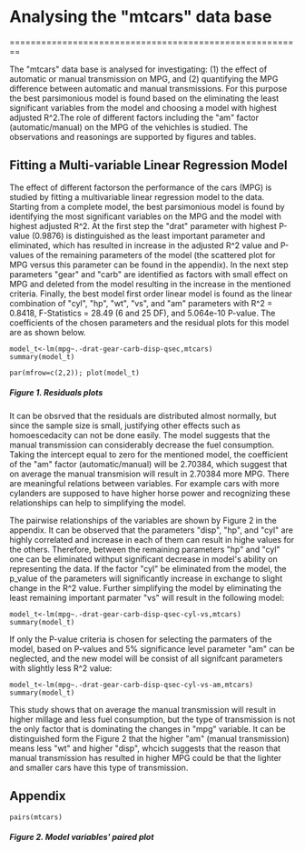 # Analysing the "mtcars" data base 
========================================================

The "mtcars" data base is analysed for investigating: (1) the effect of automatic or manual transmission on MPG, and (2) quantifying the MPG difference between automatic and manual transmissions. For this purpose the best parsimonious model is found based on the eliminating the least significant variables from the model and choosing a model with highest adjusted R^2.The role of different factors including the "am" factor (automatic/manual) on the MPG of the vehichles is studied. The observations and reasonings are supported by figures and tables. 

## Fitting a Multi-variable Linear Regression Model

The effect of different factorson the performance of the cars (MPG) is studied by fitting a multivariable linear regression model to the data. Starting from a complete model, the best parsimonious model is found by identifying the most significant variables on the MPG and the model with highest adjusted R^2. At the first step the "drat" parameter with highest P-value (0.9876) is distinguished as the least important parameter and eliminated, which has resulted in increase in the adjusted R^2 value and P-values of the remaining parameters of the model (the scattered plot for MPG versus this parameter can be found in the appendix). In the next step parameters "gear" and "carb" are identified as factors with small effect on MPG and deleted from the model resulting in the increase in the mentioned criteria. Finally, the best model first order linear model is found as the linear combination of "cyl", "hp", "wt", "vs", and "am" parameters with R^2 = 0.8418, F-Statistics = 28.49 (6 and 25 DF), and 5.064e-10 P-value. The coefficients of the chosen parameters and the residual plots for this model are as shown below.      

```{r, echo=FALSE, fig.width=7,fig.height=6}
model_t<-lm(mpg~.-drat-gear-carb-disp-qsec,mtcars)
summary(model_t)

par(mfrow=c(2,2)); plot(model_t)
```
##### Figure 1. Residuals plots

It can be obsrved that the residuals are distributed almost normally, but since the sample size is small, justifying other effects such as homoescedacity can not be done easily. The model suggests that the manual transmission can considerably decrease the fuel consumption. Taking the intercept equal to zero for the mentioned model, the coefficient of the "am" factor (automatic/manual) will be 2.70384, which suggest that on average the manual transmision will result in 2.70384 more MPG. There are meaningful relations between variables. For example cars with more cylanders are supposed to have higher horse power and recognizing these relationships can help to simplifying the model.

The pairwise relationships of the variables are shown by Figure 2 in the appendix. It can be observed that the parameters "disp", "hp", and "cyl" are highly correlated and increase in each of them can result in highe values for the others. Therefore, between the remaining parameters "hp" and "cyl" one can be eliminated withput significant decrease in model's ability on representing the data. If the factor "cyl" be eliminated from the model, the p_value of the parameters will significantly increase in exchange to slight change in the R^2 value. Further simplifying the model by eliminating the least remaining important parmater "vs" will result in the following model:

``` {r, echo=FALSE}
model_t<-lm(mpg~.-drat-gear-carb-disp-qsec-cyl-vs,mtcars)
summary(model_t)
```

If only the P-value criteria is chosen for selecting the parmaters of the model, based on P-values and 5% significance level parameter "am" can be neglected, and the new model will be consist of all signifcant parameters with slightly         less R^2 value:

``` {r, echo=FALSE}
model_t<-lm(mpg~.-drat-gear-carb-disp-qsec-cyl-vs-am,mtcars)
summary(model_t)
```

This study shows that on average the manual transmission will result in higher millage and less fuel consumption, but the type of transmission is not the only factor that is dominating the changes in "mpg" variable. It can be distinguished form the Figure 2 that the higher "am" (manual transmission) means less "wt" and higher "disp", whcich suggests that the reason that manual transmission has resulted in higher MPG could be that the lighter and smaller cars have this type of transmission. 


## Appendix


```{r fig.width=7, fig.height=6}
pairs(mtcars)
```
##### Figure 2. Model variables' paired plot 
